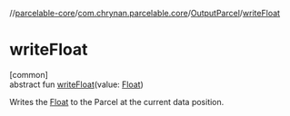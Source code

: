 //[parcelable-core](../../../index.md)/[com.chrynan.parcelable.core](../index.md)/[OutputParcel](index.md)/[writeFloat](write-float.md)

# writeFloat

[common]\
abstract fun [writeFloat](write-float.md)(value: [Float](https://kotlinlang.org/api/latest/jvm/stdlib/kotlin/-float/index.html))

Writes the [Float](write-float.md) to the Parcel at the current data position.

